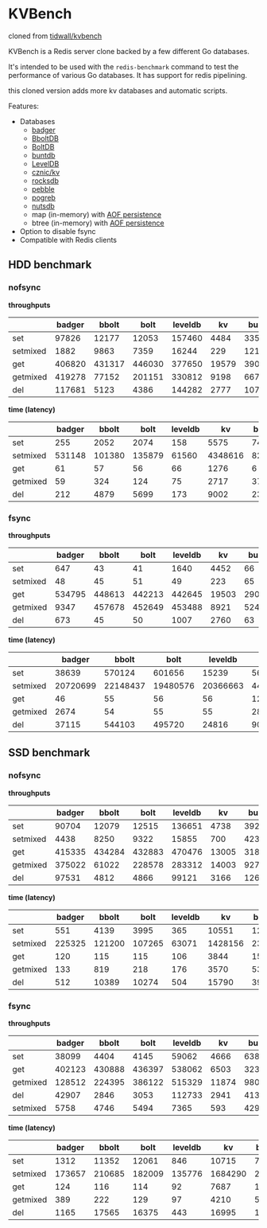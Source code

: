 # KVBench

cloned from [tidwall/kvbench](https://github.com/tidwall/kvbench)

KVBench is a Redis server clone backed by a few different Go databases. 

It's intended to be used with the `redis-benchmark` command to test the performance of various Go databases.
It has support for redis pipelining.

this cloned version adds more kv databases and automatic scripts.

Features:

- Databases
  - [badger](https://github.com/dgraph-io/badger)
  - [BboltDB](https://github.com/etcd-io/bbolt)
  - [BoltDB](https://github.com/boltdb/bolt)
  - [buntdb](https://github.com/tidwall/buntdb)
  - [LevelDB](https://github.com/syndtr/goleveldb)
  - [cznic/kv](https://github.com/cznic/kv)
  - [rocksdb](https://github.com/tecbot/gorocksdb)
  - [pebble](https://github.com/petermattis/pebble)
  - [pogreb](https://github.com/akrylysov/pogreb)
  - [nutsdb](https://github.com/xujiajun/nutsdb)
  - map (in-memory) with [AOF persistence](https://redis.io/topics/persistence)
  - btree (in-memory) with [AOF persistence](https://redis.io/topics/persistence)
- Option to disable fsync
- Compatible with Redis clients


## HDD benchmark

### nofsync

**throughputs**

|          | badger | bbolt  | bolt   | leveldb | kv    | buntdb  | pebble  | rocksdb | btree   | btree/memory | map     | map/memory |
| -------- | ------ | ------ | ------ | ------- | ----- | ------- | ------- | ------- | ------- | ------------ | ------- | ---------- |
| set      | 97826  | 12177  | 12053  | 157460  | 4484  | 33597   | 235619  | 240147  | 178144  | 466905       | 244180  | 851762     |
| setmixed | 1882   | 9863   | 7359   | 16244   | 229   | 1214    | 82808   | 83434   | 15660   | 18139        | 14586   | 15382      |
| get      | 406820 | 431317 | 446030 | 377650  | 19579 | 3906593 | 2183403 | 2096807 | 5386219 | 4712750      | 7254585 | 6564505    |
| getmixed | 419278 | 77152  | 201151 | 330812  | 9198  | 66713   | 1841265 | 1824536 | 1164785 | 1353110      | 2132537 | 2208846    |
| del      | 117681 | 5123   | 4386   | 144282  | 2777  | 107786  | 697507  | 681730  | 541060  | 715948       | 799636  | 1804057    |

**time (latency)**

|          | badger | bbolt  | bolt   | leveldb | kv      | buntdb | pebble | rocksdb | btree | btree/memory | map   | map/memory |
| -------- | ------ | ------ | ------ | ------- | ------- | ------ | ------ | ------- | ----- | ------------ | ----- | ---------- |
| set      | 255    | 2052   | 2074   | 158     | 5575    | 744    | 106    | 104     | 140   | 53           | 102   | 29         |
| setmixed | 531148 | 101380 | 135879 | 61560   | 4348616 | 823683 | 12076  | 11985   | 63853 | 55128        | 68556 | 65008      |
| get      | 61     | 57     | 56     | 66      | 1276    | 6      | 11     | 11      | 4     | 5            | 3     | 3          |
| getmixed | 59     | 324    | 124    | 75      | 2717    | 374    | 13     | 13      | 21    | 18           | 11    | 11         |
| del      | 212    | 4879   | 5699   | 173     | 9002    | 231    | 35     | 36      | 46    | 34           | 31    | 13         |

### fsync

**throughputs**

|          | badger | bbolt  | bolt   | leveldb | kv    | buntdb  | pebble  | rocksdb | btree   | btree/memory | map     | map/memory |
| -------- | ------ | ------ | ------ | ------- | ----- | ------- | ------- | ------- | ------- | ------------ | ------- | ---------- |
| set      | 647    | 43     | 41     | 1640    | 4452  | 66      | 1340    | 1411    | 68      | 533205       | 67      | 906938     |
| setmixed | 48     | 45     | 51     | 49      | 223   | 65      | 64      | 64      | 67      | 18863        | 67      | 16869      |
| get      | 534795 | 448613 | 442213 | 442645  | 19503 | 2906408 | 4024975 | 4139906 | 5477789 | 5101780      | 7054785 | 7195796    |
| getmixed | 9347   | 457678 | 452649 | 453488  | 8921  | 5248    | 3978090 | 4019577 | 3065    | 1452649      | 4831    | 1669711    |
| del      | 673    | 45     | 50     | 1007    | 2760  | 63      | 1421    | 1416    | 67      | 663769       | 67      | 1146117    |


**time (latency)**

|          | badger   | bbolt    | bolt     | leveldb  | kv      | buntdb   | pebble   | rocksdb  | btree    | btree/memory | map      | map/memory |
| -------- | -------- | -------- | -------- | -------- | ------- | -------- | -------- | -------- | -------- | ------------ | -------- | ---------- |
| set      | 38639    | 570124   | 601656   | 15239    | 5615    | 378254   | 18656    | 17707    | 367040   | 46           | 370182   | 27         |
| setmixed | 20720699 | 22148437 | 19480576 | 20366663 | 4483604 | 15187596 | 15552309 | 15576427 | 14889368 | 53011        | 14797227 | 59278      |
| get      | 46       | 55       | 56       | 56       | 1281    | 8        | 6        | 6        | 4        | 4            | 3        | 3          |
| getmixed | 2674     | 54       | 55       | 55       | 2802    | 4763     | 6        | 6        | 8155     | 17           | 5174     | 14         |
| del      | 37115    | 544103   | 495720   | 24816    | 9055    | 391819   | 17585    | 17645    | 369899   | 37           | 368537   | 21         |

## SSD benchmark

### nofsync

**throughputs**

|          | badger | bbolt  | bolt   | leveldb | kv    | buntdb  | pebble  | rocksdb | btree   | btree/memory | map     | map/memory |
| -------- | ------ | ------ | ------ | ------- | ----- | ------- | ------- | ------- | ------- | ------------ | ------- | ---------- |
| set      | 90704  | 12079  | 12515  | 136651  | 4738  | 39266   | 414214  | 418490  | 184419  | 446235       | 194885  | 652554     |
| setmixed | 4438   | 8250   | 9322   | 15855   | 700   | 4239    | 159341  | 162827  | 28274   | 28571        | 37373   | 41030      |
| get      | 415335 | 434284 | 432883 | 470476  | 13005 | 3184811 | 1846936 | 1948166 | 3844164 | 3259562      | 4571272 | 3866944    |
| getmixed | 375022 | 61022  | 228578 | 283312  | 14003 | 92759   | 1348567 | 1383842 | 653630  | 772654       | 1409143 | 1590783    |
| del      | 97531  | 4812   | 4866   | 99121   | 3166  | 126472  | 570835  | 582196  | 406421  | 717582       | 766169  | 1639898    |

**time (latency)**

|          | badger | bbolt  | bolt   | leveldb | kv      | buntdb | pebble | rocksdb | btree | btree/memory | map   | map/memory |
| -------- | ------ | ------ | ------ | ------- | ------- | ------ | ------ | ------- | ----- | ------------ | ----- | ---------- |
| set      | 551    | 4139   | 3995   | 365     | 10551   | 1273   | 120    | 119     | 271   | 112          | 256   | 76         |
| setmixed | 225325 | 121200 | 107265 | 63071   | 1428156 | 235884 | 6275   | 6141    | 35367 | 34999        | 26757 | 24372      |
| get      | 120    | 115    | 115    | 106     | 3844    | 15     | 27     | 25      | 13    | 15           | 10    | 12         |
| getmixed | 133    | 819    | 218    | 176     | 3570    | 539    | 37     | 36      | 76    | 64           | 35    | 31         |
| del      | 512    | 10389  | 10274  | 504     | 15790   | 395    | 87     | 85      | 123   | 69           | 65    | 30         |

### fsync

**throughputs**

|          | badger | bbolt  | bolt   | leveldb | kv    | buntdb  | pebble  | rocksdb | btree   | btree/memory | map     | map/memory |
| -------- | ------ | ------ | ------ | ------- | ----- | ------- | ------- | ------- | ------- | ------------ | ------- | ---------- |
| set      | 38099  | 4404   | 4145   | 59062   | 4666  | 6380    | 58455   | 58989   | 7675    | 457271       | 7556    | 762687     |
| get      | 402123 | 430888 | 436397 | 538062  | 6503  | 3238379 | 2011075 | 1949567 | 4438225 | 3401642      | 4852308 | 3981281    |
| getmixed | 128512 | 224395 | 386122 | 515329  | 11874 | 98078   | 1744643 | 1505685 | 133832  | 827284       | 142795  | 1709595    |
| del      | 42907  | 2846   | 3053   | 112733  | 2941  | 41396   | 63645   | 63378   | 57735   | 733436       | 20489   | 1759382    |
| setmixed | 5758   | 4746   | 5494   | 7365    | 593   | 4293    | 5329    | 5570    | 6659    | 30149        | 6896    | 42065      |


**time (latency)**

|          | badger | bbolt  | bolt   | leveldb | kv      | buntdb | pebble | rocksdb | btree  | btree/memory | map    | map/memory |
| -------- | ------ | ------ | ------ | ------- | ------- | ------ | ------ | ------- | ------ | ------------ | ------ | ---------- |
| set      | 1312   | 11352  | 12061  | 846     | 10715   | 7836   | 855    | 847     | 6514   | 109          | 6616   | 65         |
| setmixed | 173657 | 210685 | 182009 | 135776  | 1684290 | 232926 | 187630 | 179506  | 150154 | 33167        | 144992 | 23772      |
| get      | 124    | 116    | 114    | 92      | 7687    | 15     | 24     | 25      | 11     | 14           | 10     | 12         |
| getmixed | 389    | 222    | 129    | 97      | 4210    | 509    | 28     | 33      | 373    | 60           | 350    | 29         |
| del      | 1165   | 17565  | 16375  | 443     | 16995   | 1207   | 785    | 788     | 866    | 68           | 2440   | 28         |

